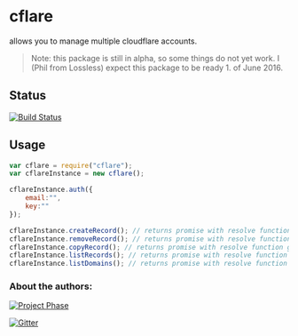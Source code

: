 # cflare
allows you to manage multiple cloudflare accounts.

> Note: this package is still in alpha, so some things do not yet work.
I (Phil from Lossless) expect this package to be ready 1. of June 2016.

## Status
[![Build Status](https://travis-ci.org/pushrocks/cflare.svg?branch=master)](https://travis-ci.org/pushrocks/cflare)

## Usage

```javascript
var cflare = require("cflare");
var cflareInstance = new cflare();

cflareInstance.auth({
    email:"",
    key:""
});

cflareInstance.createRecord(); // returns promise with resolve function getting the response;
cflareInstance.removeRecord(); // returns promise with resolve function getting the response;
cflareInstance.copyRecord(); // returns promise with resolve function getting the response;
cflareInstance.listRecords(); // returns promise with resolve function getting the response;
cflareInstance.listDomains(); // returns promise with resolve function getting the response;
```

### About the authors:
[![Project Phase](https://mediaserve.lossless.digital/lossless.com/img/createdby_github.svg)](https://lossless.com/)

[![Gitter](https://img.shields.io/badge/Support%20us-PayPal-blue.svg)](https://paypal.me/lossless)